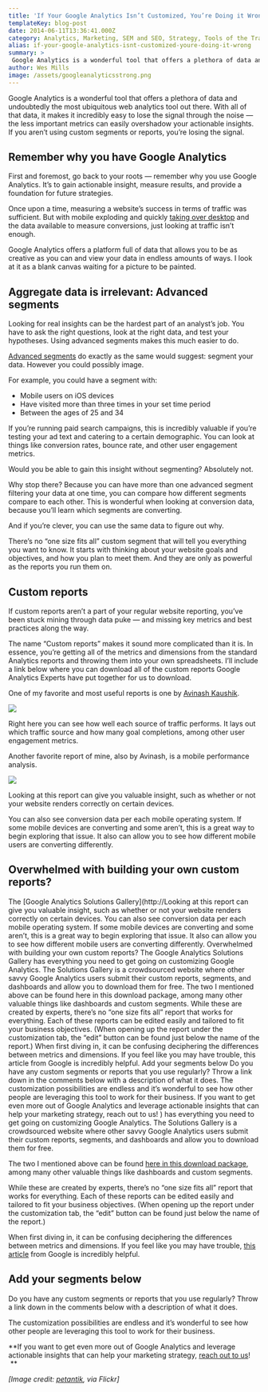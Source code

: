 ```yaml
---
title: 'If Your Google Analytics Isn’t Customized, You’re Doing it Wrong'
templateKey: blog-post
date: 2014-06-11T13:36:41.000Z
category: Analytics, Marketing, SEM and SEO, Strategy, Tools of the Trade
alias: if-your-google-analytics-isnt-customized-youre-doing-it-wrong
summary: > 
 Google Analytics is a wonderful tool that offers a plethora of data and undoubtedly the most ubiquitous web analytics tool out there. With all of that data, it makes it incredibly easy to lose the signal through the noise — the less important metrics can easily overshadow your actionable insights. If you aren’t using custom segments or reports, you’re losing the signal.
author: Wes Mills
image: /assets/googleanalyticsstrong.png
---
```


Google Analytics is a wonderful tool that offers a plethora of data and undoubtedly the most ubiquitous web analytics tool out there. With all of that data, it makes it incredibly easy to lose the signal through the noise — the less important metrics can easily overshadow your actionable insights. If you aren’t using custom segments or reports, you’re losing the signal.

Remember why you have Google Analytics
--------------------------------------

First and foremost, go back to your roots — remember why you use Google Analytics. It’s to gain actionable insight, measure results, and provide a foundation for future strategies.

Once upon a time, measuring a website’s success in terms of traffic was sufficient. But with mobile exploding and quickly [taking over desktop](http://www.smartinsights.com/mobile-marketing/mobile-marketing-analytics/mobile-marketing-statistics/) and the data available to measure conversions, just looking at traffic isn’t enough.

Google Analytics offers a platform full of data that allows you to be as creative as you can and view your data in endless amounts of ways. I look at it as a blank canvas waiting for a picture to be painted.

Aggregate data is irrelevant: Advanced segments
-----------------------------------------------

Looking for real insights can be the hardest part of an analyst’s job. You have to ask the right questions, look at the right data, and test your hypotheses. Using advanced segments makes this much easier to do.

[Advanced segments](https://support.google.com/analytics/answer/3123951?hl=en&ref_topic=3123779) do exactly as the same would suggest: segment your data. However you could possibly image.

For example, you could have a segment with:

*   Mobile users on iOS devices
*   Have visited more than three times in your set time period
*   Between the ages of 25 and 34

If you’re running paid search campaigns, this is incredibly valuable if you’re testing your ad text and catering to a certain demographic. You can look at things like conversion rates, bounce rate, and other user engagement metrics.

Would you be able to gain this insight without segmenting? Absolutely not.

Why stop there? Because you can have more than one advanced segment filtering your data at one time, you can compare how different segments compare to each other. This is wonderful when looking at conversion data, because you’ll learn which segments are converting.

And if you’re clever, you can use the same data to figure out why.

There’s no “one size fits all” custom segment that will tell you everything you want to know. It starts with thinking about your website goals and objectives, and how you plan to meet them. And they are only as powerful as the reports you run them on. 

Custom reports
--------------

If custom reports aren’t a part of your regular website reporting, you’ve been stuck mining through data puke — and missing key metrics and best practices along the way.

The name “Custom reports” makes it sound more complicated than it is. In essence, you’re getting all of the metrics and dimensions from the standard Analytics reports and throwing them into your own spreadsheets. I’ll include a link below where you can download all of the custom reports Google Analytics Experts have put together for us to download.

One of my favorite and most useful reports is one by [Avinash Kaushik](http://www.kaushik.net/avinash/).

![](/sites/default/files/screen_shot_2014-06-10_at_9.18.34_am.png)

Right here you can see how well each source of traffic performs. It lays out which traffic source and how many goal completions, among other user engagement metrics.

Another favorite report of mine, also by Avinash, is a mobile performance analysis.

![](/sites/default/files/screen_shot_2014-06-10_at_9.31.54_am.png)

Looking at this report can give you valuable insight, such as whether or not your website renders correctly on certain devices.

You can also see conversion data per each mobile operating system. If some mobile devices are converting and some aren’t, this is a great way to begin exploring that issue. It also can allow you to see how different mobile users are converting differently.

Overwhelmed with building your own custom reports? 
---------------------------------------------------

The [Google Analytics Solutions Gallery](http://Looking at this report can give you valuable insight, such as whether or not your website renders correctly on certain devices. You can also see conversion data per each mobile operating system. If some mobile devices are converting and some aren’t, this is a great way to begin exploring that issue. It also can allow you to see how different mobile users are converting differently.  Overwhelmed with building your own custom reports?  The Google Analytics Solutions Gallery has everything you need to get going on customizing Google Analytics. The Solutions Gallery is a crowdsourced website where other savvy Google Analytics users submit their custom reports, segments, and dashboards and allow you to download them for free.   The two I mentioned above can be found here in this download package, among many other valuable things like dashboards and custom segments.  While these are created by experts, there’s no “one size fits all” report that works for everything. Each of these reports can be edited easily and tailored to fit your business objectives. (When opening up the report under the customization tab, the “edit” button can be found just below the name of the report.)   When first diving in, it can be confusing deciphering the differences between metrics and dimensions. If you feel like you may have trouble, this article from Google is incredibly helpful.  Add your segments below Do you have any custom segments or reports that you use regularly? Throw a link down in the comments below with a description of what it does.   The customization possibilities are endless and it’s wonderful to see how other people are leveraging this tool to work for their business.   If you want to get even more out of Google Analytics and leverage actionable insights that can help your marketing strategy, reach out to us! ) has everything you need to get going on customizing Google Analytics. The Solutions Gallery is a crowdsourced website where other savvy Google Analytics users submit their custom reports, segments, and dashboards and allow you to download them for free.

The two I mentioned above can be found [here in this download package](http://www.google.com/analytics/gallery/#posts/search/%3F_.viewId%3DVMoVbW3LQbyo87ymcFDxCQ/), among many other valuable things like dashboards and custom segments.

While these are created by experts, there’s no “one size fits all” report that works for everything. Each of these reports can be edited easily and tailored to fit your business objectives. (When opening up the report under the customization tab, the “edit” button can be found just below the name of the report.)

When first diving in, it can be confusing deciphering the differences between metrics and dimensions. If you feel like you may have trouble, [this article](https://support.google.com/analytics/answer/1033861?hl=en) from Google is incredibly helpful.

Add your segments below
-----------------------

Do you have any custom segments or reports that you use regularly? Throw a link down in the comments below with a description of what it does.

The customization possibilities are endless and it’s wonderful to see how other people are leveraging this tool to work for their business.

**If you want to get even more out of Google Analytics and leverage actionable insights that can help your marketing strategy, [reach out to us](http://www.digett.com/contact-us)!  **

_\[Image credit: [petantik](https://www.flickr.com/photos/petantik/), via Flickr\]_